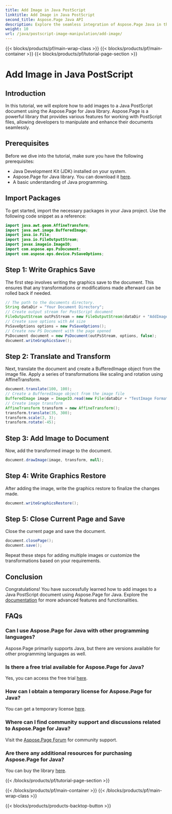 ```yaml
---
title: Add Image in Java PostScript
linktitle: Add Image in Java PostScript
second_title: Aspose.Page Java API
description: Explore the seamless integration of Aspose.Page Java in this tutorial on adding images to PostScript documents. Elevate your document manipulation capabilities.
weight: 10
url: /java/postscript-image-manipulation/add-image/
---
```


{{< blocks/products/pf/main-wrap-class >}}
{{< blocks/products/pf/main-container >}}
{{< blocks/products/pf/tutorial-page-section >}}

# Add Image in Java PostScript

## Introduction
In this tutorial, we will explore how to add images to a Java PostScript document using the Aspose.Page for Java library. Aspose.Page is a powerful library that provides various features for working with PostScript files, allowing developers to manipulate and enhance their documents seamlessly.
## Prerequisites
Before we dive into the tutorial, make sure you have the following prerequisites:
- Java Development Kit (JDK) installed on your system.
- Aspose.Page for Java library. You can download it [here](https://releases.aspose.com/page/java/).
- A basic understanding of Java programming.
## Import Packages
To get started, import the necessary packages in your Java project. Use the following code snippet as a reference:
```java
import java.awt.geom.AffineTransform;
import java.awt.image.BufferedImage;
import java.io.File;
import java.io.FileOutputStream;
import javax.imageio.ImageIO;
import com.aspose.eps.PsDocument;
import com.aspose.eps.device.PsSaveOptions;
```
## Step 1: Write Graphics Save
The first step involves writing the graphics save to the document. This ensures that any transformations or modifications made afterward can be rolled back if needed.
```java
// The path to the documents directory.
String dataDir = "Your Document Directory";
// Create output stream for PostScript document
FileOutputStream outPsStream = new FileOutputStream(dataDir + "AddImage_outPS.ps");
// Create save options with A4 size
PsSaveOptions options = new PsSaveOptions();
// Create new PS Document with the page opened
PsDocument document = new PsDocument(outPsStream, options, false);
document.writeGraphicsSave();
```
## Step 2: Translate and Transform
Next, translate the document and create a BufferedImage object from the image file. Apply a series of transformations like scaling and rotation using AffineTransform.
```java
document.translate(100, 100);
// Create a BufferedImage object from the image file
BufferedImage image = ImageIO.read(new File(dataDir + "TestImage Format24bppRgb.jpg"));
// Create image transform
AffineTransform transform = new AffineTransform();
transform.translate(35, 300);
transform.scale(3, 3);
transform.rotate(-45);
```
## Step 3: Add Image to Document
Now, add the transformed image to the document.
```java
document.drawImage(image, transform, null);
```
## Step 4: Write Graphics Restore
After adding the image, write the graphics restore to finalize the changes made.
```java
document.writeGraphicsRestore();
```
## Step 5: Close Current Page and Save
Close the current page and save the document.
```java
document.closePage();
document.save();
```
Repeat these steps for adding multiple images or customize the transformations based on your requirements.
## Conclusion
Congratulations! You have successfully learned how to add images to a Java PostScript document using Aspose.Page for Java. Explore the [documentation](https://reference.aspose.com/page/java/) for more advanced features and functionalities.
## FAQs
### Can I use Aspose.Page for Java with other programming languages?
Aspose.Page primarily supports Java, but there are versions available for other programming languages as well.
### Is there a free trial available for Aspose.Page for Java?
Yes, you can access the free trial [here](https://releases.aspose.com/).
### How can I obtain a temporary license for Aspose.Page for Java?
You can get a temporary license [here](https://purchase.aspose.com/temporary-license/).
### Where can I find community support and discussions related to Aspose.Page for Java?
Visit the [Aspose.Page Forum](https://forum.aspose.com/c/page/39) for community support.
### Are there any additional resources for purchasing Aspose.Page for Java?
You can buy the library [here](https://purchase.aspose.com/buy).

{{< /blocks/products/pf/tutorial-page-section >}}

{{< /blocks/products/pf/main-container >}}
{{< /blocks/products/pf/main-wrap-class >}}

{{< blocks/products/products-backtop-button >}}
